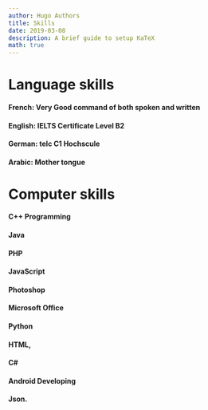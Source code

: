 ```yaml
---
author: Hugo Authors
title: Skills
date: 2019-03-08
description: A brief guide to setup KaTeX
math: true
---
```


# Language skills

#### French: Very Good command of both spoken and written
#### English: IELTS Certificate  Level B2
####  German: telc C1 Hochscule
#### Arabic: Mother tongue

# Computer skills

#### C++ Programming
#### Java
#### PHP
#### JavaScript
#### Photoshop
#### Microsoft Office
#### Python
#### HTML,
#### C#
####  Android Developing
#### Json.
